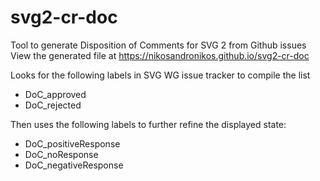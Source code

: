 # svg2-cr-doc
Tool to generate Disposition of Comments for SVG 2 from Github issues
View the generated file at https://nikosandronikos.github.io/svg2-cr-doc

Looks for the following labels in SVG WG issue tracker to compile the list
* DoC_approved
* DoC_rejected

Then uses the following labels to further refine the displayed state:
* DoC_positiveResponse
* DoC_noResponse
* DoC_negativeResponse

